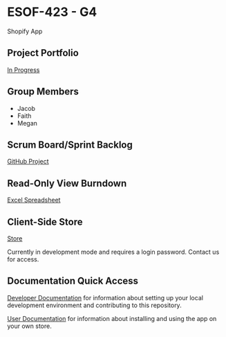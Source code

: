 # ESOF-423 - G4
Shopify App

## Project Portfolio
[In Progress](https://docs.google.com/document/d/1jHizNwP9bavrVc76SmixKsihwQgDmYudxxGZaySC_bM/edit?usp=sharing)

## Group Members
- Jacob
- Faith
- Megan

## Scrum Board/Sprint Backlog
[GitHub Project](https://github.com/users/CodeAX2/projects/1)

## Read-Only View Burndown
[Excel Spreadsheet](https://montanaedu-my.sharepoint.com/:x:/g/personal/j56w894_msu_montana_edu/EaVV4swagBpGimoDWHDCcFcB4JHtuL6F3gUtCRcTsvlBhA?e=7Lv0hD)

## Client-Side Store
[Store](https://jacob-esof423.myshopify.com/)

Currently in development mode and requires a login password. Contact us for access.

## Documentation Quick Access
[Developer Documentation](https://github.com/423s22/G4/blob/main/Documentation/Dev%20Docs.md) 
for information about setting up your local development environment and contributing to this repository.

[User Documentation](https://github.com/423s22/G4/blob/main/Documentation/User%20Docs.md)
for information about installing and using the app on your own store.
